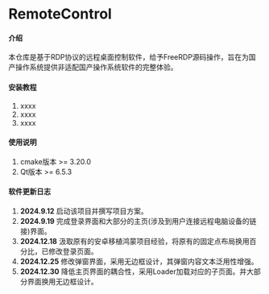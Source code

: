 # RemoteControl

#### 介绍

本仓库是基于RDP协议的远程桌面控制软件，给予FreeRDP源码操作，旨在为国产操作系统提供非适配国产操作系统软件的完整体验。

#### 安装教程

1. xxxx
2. xxxx
3. xxxx

#### 使用说明

1. cmake版本 >= 3.20.0
2. Qt版本 >= 6.5.3

#### 软件更新日志

1. **2024.9.12** 启动该项目并撰写项目方案。
2. **2024.9.19** 完成登录界面和大部分的主页(涉及到用户连接远程电脑设备的链接)界面。
3. **2024.12.18** 汲取原有的安卓移植鸿蒙项目经验，将原有的固定点布局换用百分比，已修改登录页面。
4. **2024.12.25** 修改弹窗界面，采用无边框设计，其弹窗内容文本泛用性增强。
5. **2024.12.30** 降低主页界面的耦合性，采用Loader加载对应的子页面。并大部分界面换用无边框设计。